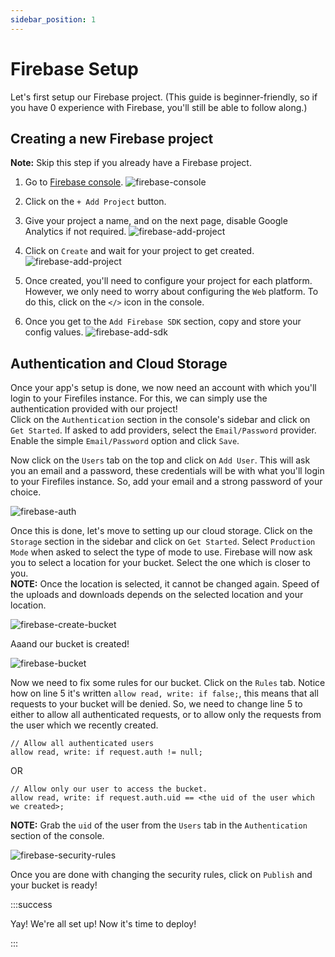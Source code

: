 ```yaml
---
sidebar_position: 1
---
```


# Firebase Setup

Let's first setup our Firebase project. (This guide is beginner-friendly, so if you have 0 experience with Firebase, you'll still be able to follow along.)

## Creating a new Firebase project

**Note:** Skip this step if you already have a Firebase project.

1. Go to [Firebase console](https://console.firebase.google.com/).
![firebase-console](/img/tutorial/firebase-console.png)

2. Click on the `+ Add Project` button.

3. Give your project a name, and on the next page, disable Google Analytics if not required.
![firebase-add-project](/img/tutorial/firebase-add-project.png)

4. Click on `Create` and wait for your project to get created.
![firebase-add-project](/img/tutorial/firebase-project-created.png)

5. Once created, you'll need to configure your project for each platform. However, we only need to worry about configuring the `Web` platform. To do this, click on the `</>` icon in the console.

6. Once you get to the `Add Firebase SDK` section, copy and store your config values.
![firebase-add-sdk](/img/tutorial/firebase-add-sdk.png)

## Authentication and Cloud Storage

Once your app's setup is done, we now need an account with which you'll login to your Firefiles instance. For this, we can simply use the authentication provided with our project!  
Click on the `Authentication` section in the console's sidebar and click on `Get Started`. If asked to add providers, select the `Email/Password` provider. Enable the simple `Email/Password` option and click `Save`.  

Now click on the `Users` tab on the top and click on `Add User`. This will ask you an email and a password, these credentials will be with what you'll login to your Firefiles instance. So, add your email and a strong password of your choice.

![firebase-auth](/img/tutorial/firebase-auth.png)

Once this is done, let's move to setting up our cloud storage. Click on the `Storage` section in the sidebar and click on `Get Started`. Select `Production Mode` when asked to select the type of mode to use. Firebase will now ask you to select a location for your bucket. Select the one which is closer to you.  
**NOTE:** Once the location is selected, it cannot be changed again. Speed of the uploads and downloads depends on the selected location and your location.

![firebase-create-bucket](/img/tutorial/firebase-create-bucket.png)

Aaand our bucket is created!

![firebase-bucket](/img/tutorial/firebase-bucket.png)

Now we need to fix some rules for our bucket. Click on the `Rules` tab. Notice how on line 5 it's written `allow read, write: if false;`, this means that all requests to your bucket will be denied. So, we need to change line 5 to either to allow all authenticated requests, or to allow only the requests from the user which we recently created.

```
// Allow all authenticated users
allow read, write: if request.auth != null;
```

OR

```
// Allow only our user to access the bucket.
allow read, write: if request.auth.uid == <the uid of the user which we created>;
```

**NOTE:** Grab the `uid` of the user from the `Users` tab in the `Authentication` section of the console.

![firebase-security-rules](/img/tutorial/firebase-security-rules.png)

Once you are done with changing the security rules, click on `Publish` and your bucket is ready!

:::success

Yay! We're all set up! Now it's time to deploy!

:::